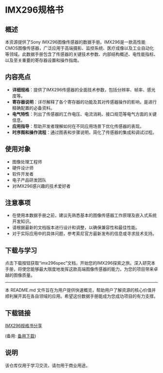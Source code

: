 # IMX296规格书

## 概述

本资源提供了Sony IMX296图像传感器的数据手册。IMX296是一款高性能CMOS图像传感器，广泛应用于高端摄影、监控系统、医疗成像以及工业自动化等领域。此数据手册包含了传感器的关键技术参数、内部结构概述、电性能指标、以及至关重要的寄存器设置和操作指南。

## 内容亮点

- **详细规格**：提供了IMX296传感器的全面技术参数，包括分辨率、帧率、感光度等。
- **寄存器说明**：详尽解释了各个寄存器的功能及其对传感器操作的影响，是进行精确配置的必备资料。
- **电气特性**：列出了传感器的工作电压、电流消耗、接口规范等电气方面的关键信息。
- **应用指导**：帮助开发者理解如何在不同应用场景下优化传感器的表现。
- **时序图和操作流程**：通过图表和步骤说明，简化了传感器的集成和调试过程。

## 使用对象

- 图像处理工程师
- 硬件设计师
- 软件开发者
- 电子产品研发团队
- 对IMX296感兴趣的技术爱好者

## 注意事项

- 在使用本数据手册之前，建议先熟悉基本的图像传感器工作原理及嵌入式系统开发知识。
- 请根据最新的文档版本进行设计和调整，以确保兼容性和最佳性能。
- 对于实际应用中的具体问题，参考索尼官方最新发布的信息或寻求技术支持。

## 下载与学习

点击下载按钮获取“imx296spec”文档，开始您的IMX296探索之旅。深入研究本手册，将使您能够最大限度地发挥这款高端图像传感器的能力，为您的项目带来卓越的图像质量。

---

本 README.md 文件旨在为用户提供快速概览，帮助用户了解资源的核心价值并顺利展开其在各自领域的应用。希望这份数据手册能成为您成功项目的有力支撑。

## 下载链接
[IMX296规格书分享](https://pan.quark.cn/s/4e579993fb3b) 

(备用: [备用下载](https://pan.baidu.com/s/1VDhkt76V8nsIptLcOKC9mQ?pwd=1234))

## 说明

该仓库仅用于学习交流，请勿用于商业用途。
